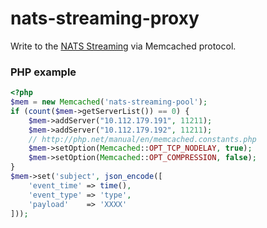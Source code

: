# nats-streaming-proxy
Write to the [NATS Streaming](https://nats.io/documentation/streaming/nats-streaming-intro/) via Memcached protocol.

### PHP example

```php
<?php
$mem = new Memcached('nats-streaming-pool');
if (count($mem->getServerList()) == 0) {
    $mem->addServer("10.112.179.191", 11211);
    $mem->addServer("10.112.179.192", 11211);
    // http://php.net/manual/en/memcached.constants.php
    $mem->setOption(Memcached::OPT_TCP_NODELAY, true);
    $mem->setOption(Memcached::OPT_COMPRESSION, false);
}
$mem->set('subject', json_encode([
    'event_time' => time(),
    'event_type' => 'type',
    'payload'    => 'XXXX'
]));
```